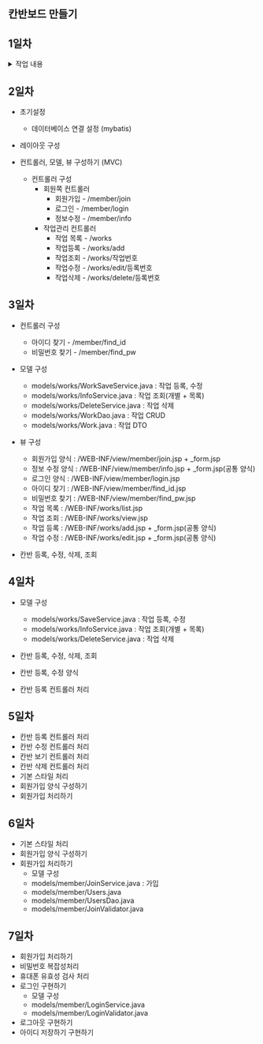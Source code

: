 ## 칸반보드 만들기

## 1일차 
<details>
    <summary>작업 내용</summary>
    1. 의존성 추가<br>
    2. 톰캣 서버 셋팅<br>
</details>

## 2일차

* 초기설정
    - 데이터베이스 연결 설정 (mybatis)

* 레이아웃 구성
* 컨트롤러, 모델, 뷰 구성하기 (MVC)
    - 컨트롤러 구성
      - 회원쪽 컨트롤러 
        - 회원가입 - /member/join
        - 로그인 - /member/login
        - 정보수정 - /member/info
      - 작업관리 컨트롤러
        - 작업 목록 - /works
        - 작업등록 - /works/add
        - 작업조회 - /works/작업번호
        - 작업수정 - /works/edit/등록번호
        - 작업삭제 - /works/delete/등록번호

## 3일차
* 컨트롤러 구성
  - 아이디 찾기 - /member/find_id
  - 비밀번호 찾기 - /member/find_pw
  
* 모델 구성
  - models/works/WorkSaveService.java : 작업 등록, 수정
  - models/works/InfoService.java : 작업 조회(개별 + 목록)
  - models/works/DeleteService.java : 작업 삭제
  - models/works/WorkDao.java : 작업 CRUD
  - models/works/Work.java : 작업 DTO


* 뷰 구성
  - 회원가입 양식 : /WEB-INF/view/member/join.jsp + _form.jsp
  - 정보 수정 양식 : /WEB-INF/view/member/info.jsp + _form.jsp(공통 양식)
  - 로그인 양식 : /WEB-INF/view/member/login.jsp
  - 아이디 찾기 : /WEB-INF/view/member/find_id.jsp
  - 비밀번호 찾기 : /WEB-INF/view/member/find_pw.jsp
  - 작업 목록 : /WEB-INF/works/list.jsp
  - 작업 조회 : /WEB-INF/works/view.jsp
  - 작업 등록 : /WEB-INF/works/add.jsp + _form.jsp(공통 양식)
  - 작업 수정 : /WEB-INF/works/edit.jsp + _form.jsp(공통 양식)

* 칸반 등록, 수정, 삭제, 조회 

## 4일차
* 모델 구성
  - models/works/SaveService.java : 작업 등록, 수정
  - models/works/InfoService.java : 작업 조회(개별 + 목록)
  - models/works/DeleteService.java : 작업 삭제

* 칸반 등록, 수정, 삭제, 조회 
* 칸반 등록, 수정 양식
* 칸반 등록 컨트롤러 처리

## 5일차
* 칸반 등록 컨트롤러 처리
* 칸반 수정 컨트롤러 처리
* 칸반 보기 컨트롤러 처리
* 칸반 삭제 컨트롤러 처리
* 기본 스타일 처리
* 회원가입 양식 구성하기
* 회원가입 처리하기 

## 6일차
* 기본 스타일 처리
* 회원가입 양식 구성하기
* 회원가입 처리하기
  - 모델 구성
  - models/member/JoinService.java : 가입
  - models/member/Users.java
  - models/member/UsersDao.java
  - models/member/JoinValidator.java 

## 7일차
* 회원가입 처리하기
* 비밀번호 복잡성처리
* 휴대폰 유효성 검사 처리
* 로그인 구현하기
  - 모델 구성
  - models/member/LoginService.java
  - models/member/LoginValidator.java
* 로그아웃 구현하기
* 아이디 저장하기 구현하기 